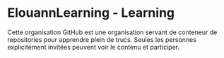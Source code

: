 # ElouannLearning - Learning

Cette organisation GitHub est une organisation servant de conteneur de repositories pour apprendre plein de trucs. Seules les personnes explicitement invitées peuvent voir le contenu et participer.
